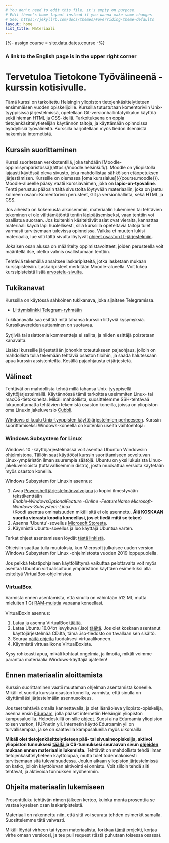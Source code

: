 ```yaml
---
# You don't need to edit this file, it's empty on purpose.
# Edit theme's home layout instead if you wanna make some changes
# See: https://jekyllrb.com/docs/themes/#overriding-theme-defaults
layout: home
list_title: Materiaali
---
```

{%- assign course = site.data.dates.course -%}

<h3>A link to the English page is in the upper right corner</h3>

<h1 id="main-title">Tervetuloa Tietokone Työvälineenä -kurssin kotisivulle. </h1>

Tämä kurssi on tarkoitettu Helsingin yliopiston tietojenkäsittelytieteen ensimmäisen vuoden opiskelijoille. Kurssilla tutustutaan komentoriviin Unix-tyyppisissä järjestelmissä, opetellaan Git-versionhallintatyökalun käyttöä sekä hieman HTML ja CSS-kieliä. Tarkoituksena on oppia tietojenkäsittelytietelijän käytännön taitoja, ja käyttämään opinnoissa hyödyllisiä työvälineitä. Kurssilla harjoitellaan myös tiedon itsenäistä hakemista internetistä.

<h2>Kurssin suorittaminen</h2>
Kurssi suoritetaan verkkotentillä, joka tehdään [Moodle-oppimisympäristössä](https://moodle.helsinki.fi/). Moodle on yliopistolla lajaasti käytössä oleva sivusto, joka mahdollistaa sähköisen etäopetuksen järjestämisen. Kurssille on olemassa [oma kurssialue]({{course.moodle}}). Moodle-alueelle pääsy vaatii kurssiavaimen, joka on <strong>lapio-on-tyovaline</strong>. Tentti perustuu pääosin tältä sivustolta löytyvään materiaaliin, joka on jaettu kolmeen osaan: Komentorivin perusteet, Git ja versionhallinta, sekä HTML ja CSS.

Jos aiheista on kokemusta aikaisemmin, materiaalin lukeminen tai tehtävien tekeminen ei ole välttämätöntä tentin läpipääsemiseksi, vaan tenttiin voi osallistua suoraan. Jos kuitenkin käsiteltävät asiat ovat vieraita, kannattaa materiaali käydä läpi huolellisesti, sillä kurssilla opeteltavia taitoja tulet varmasti tarvitsemaan tulevissa opinnoissa. Vaikka et muuten lukisi materiaalia, lue silti tältä sivulta löytyvät [ohjeet osaston IT-järjestelmiin](/osaston-jarjestelmat).

Jokaisen osan alussa on määritelty oppimistavoitteet, joiden perusteella voit määritellä itse, oletko valmis osallistumaan tenttiin.

Tehtäviä tekemällä ansaitsee laskaripisteitä, jotka lasketaan mukaan kurssipisteisiin. Laskaripisteet merkitään Moodle-alueella. Voit lukea kurssipisteistä lisää [arvostelu-sivulta](/tentti).

## Tukikanavat

Kurssilla on käytössä sähköinen tukikanava, joka sijaitsee Telegramissa.
- <a href="https://t.me/tktlapio">Liittymislinkki Telegram-ryhmään</a>

Tukikanavalla saa esittää mitä tahansa kurssiin liittyviä kysymyksiä. Kurssikavereiden auttaminen on suotavaa.

Syrjiviä tai asiattomia kommentteja ei sallita, ja niiden esittäjä poistetaan kanavalta.

Lisäksi kurssille järjestetään johonkin toteutukseen pajaohjaus, jolloin on mahdollista tulla tekemään tehtäviä osaston tiloihin, ja saada halutessaan apua kurssin assistenteilta. Kesällä pajaohjausta ei järjestetä. <!---Lue lisää pajasta, ja sen aikatauluista [täältä](/paja). --->

## Välineet

Tehtävät on mahdollista tehdä millä tahansa Unix-tyyppisellä käyttöjärjestelmällä. Käytännössä tämä tarkoittaa useimmiten Linux- tai macOS-tietokoneita. Mikäli mahdollista, suosittelemme SSH-tehtävää lukuunottamatta tehtävien tekemistä osaston koneilla, joissa on yliopiston oma Linuxin jakeluversio [Cubbli](https://helpdesk.it.helsinki.fi/ohjeet/tietokone-ja-tulostaminen/tyoasemapalvelu/yleista-cubblista).

[Windows ei kuulu Unix-tyyppisten käyttöjärjestelmien perheeseen](https://en.wikipedia.org/wiki/Unix-like). Kurssin suorittamiseksi Windows-koneella on kuitenkin useita vaihtoehtoja:



### **Windows Subsystem for Linux**

Windows 10 -käyttöjärjestelmässä voit asentaa Ubuntun Windowsiin ohjelmistona. Tällöin saat käyttöösi kurssin suorittamiseen soveltuvan Linux-ympäristön ilman suurempia säätöjä. Ubuntu on yksi lukuisista Linux-jakeluversioista (tuttavallisemmin distro), josta muokattua versiota käytetään myös osaston koneilla.

Windows Subsystem for Linuxin asennus:

1. Avaa [Powershell järjestelmänvalvojana](https://www.thewindowsclub.com/how-to-open-an-elevated-powershell-prompt-in-windows-10) ja kopioi ilmestyvään tekstikenttään 
<br>*Enable-WindowsOptionalFeature -Online -FeatureName Microsoft-Windows-Subsystem-Linux*
<br>(Koodi asentaa ominaisuuden mikäli sitä ei ole asennettu. **Älä KOSKAAN suorita vierasta koodia koneellasi, jos et tiedä mitä se tekee**)
2. Asenna 'Ubuntu'-sovellus [Microsoft Storesta](https://www.microsoft.com/fi-fi/p/ubuntu/9nblggh4msv6?activetab=pivot%3Aoverviewtab).
3. Käynnistä Ubuntu-sovellus ja luo käyttäjä Ubuntua varten.

Tarkat ohjeet asentamiseen löydät [tästä linkistä](https://docs.microsoft.com/en-us/windows/wsl/install-win10).

Ohjeisiin saattaa tulla muutoksia, kun Microsoft julkaisee uuden version Windows Subsystem for Linux -ohjelmistosta vuoden 2019 loppupuolella.

Jos pelkkä tekstipohjainen käyttöliittymä vaikuttaa pelottavalta voit myös asentaa Ubuntun virtualisoituun ympäristöön käyttäen esimerkiksi alla esiteltyä VirtualBox-ohjelmistoa.

### **VirtualBox**

Varmista ennen asentamista, että sinulla on vähintään 512 Mt, mutta mieluiten 1 Gt [RAM-muistia](https://www.computerhope.com/issues/ch000149.htm) vapaana koneellasi.

VirtualBoxin asennus:

1. Lataa ja asenna VirtualBox [täältä](https://www.virtualbox.org/wiki/Downloads).
2. Lataa Ubuntu 16.04:n levykuva (.iso) [täältä](http://releases.ubuntu.com/16.04/). Jos olet koskaan asentanut käyttöjärjestelmää CD:ltä, tämä .iso-tiedosto on tavallaan sen sisältö.
3. Seuraa [näitä ohjeita](http://www.psychocats.net/ubuntu/virtualbox) luodaksesi virtuaalikoneen.
4. Käynnistä virtuaalikone VirtualBoxista.

Kysy rohkeasti apua, mikäli kohtaat ongelmia, ja ilmoita, mikäli voimme parantaa materiaalia Windows-käyttäjiä ajatellen!

## Ennen materiaalin aloittamista

Kurssin suorittaminen vaatii muutaman ohjelman asentamista koneelle. Mikäli et suorita kurssia osaston koneilla, varmista, että sinulla on käyttämääsi järjestelmään asennusoikeus.

Jos teet tehtäviä omalla kannettavalla, ja olet läsnäoleva yliopisto-opiskelija, asenna ensin [Eduroam](https://www.eduroam.org/what-is-eduroam/), jolla pääset internetiin Helsingin yliopiston kampusalueilla. Helpdeskillä on sille [ohjeet](https://helpdesk.it.helsinki.fi/ohjeet/kirjautuminen-ja-yhteydet/verkkoyhteydet/eduroam-verkon-asennus-asetustiedoston-avulla). Suosi aina Eduroamia yliopiston toisen verkon, HUPnetin yli. Internetin käyttö Eduroamin yli on turvallisempaa, ja se on saatavilla kampusalueilla myös ulkomailla.

**Mikäli olet tietojenkäsittelytieteen pää- tai sivuaineopiskelija, aktivoi yliopiston tunnuksesi [täällä](https://helpdesk.it.helsinki.fi/ohjeet/kirjautuminen-ja-yhteydet/kayttajatunnus/uuden-kayttajatunnuksen-aktivointi) ja CS-tunnuksesi seuraavan sivun [ohjeiden](https://www.cs.helsinki.fi/tietotekniikka/k-ytt-luvat) mukaan ennen materiaalin lukemista.** Tehtävät on mahdollista tehdä ilman tietojenkäsittelytieteen käyttölupaa, mutta tulet todennäköisesti tarvitsemaan sitä tulevaisuudessa. Joulun aikaan yliopiston järjestelmissä on katko, jolloin käyttöluvan aktivointi ei onnistu. Voit silloin tehdä silti tehtävät, ja aktivoida tunnuksen myöhemmin. 

## Ohjeita materiaalin lukemiseen

Prosenttiluku tehtävän nimen jälkeen kertoo, kuinka monta prosenttia se vastaa kyseisen osan laskaripisteistä.

Materiaali on rakennettu niin, että sitä voi seurata tehden esimerkit samalla. Suosittelemme tätä vahvasti.

Mikäli löydät virheen tai typon materiaalista, forkkaa [tämä](https://github.com/tkt-lapio/tkt-lapio.github.io) projekti, korjaa virhe omaan versioosi, ja tee pull request (tästä puhutaan toisessa osassa).
